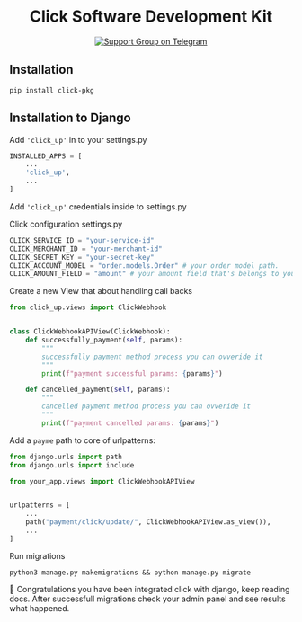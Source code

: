<h1 align="center">Click Software Development Kit</h1>

<p align="center">
  <a href="https://t.me/+lO97J78xBj45MzBi">
    <img src="https://img.shields.io/badge/Support%20Group-blue?logo=telegram&logoColor=white" alt="Support Group on Telegram"/>
  </a>
</p>


## Installation

```shell
pip install click-pkg
```

## Installation to Django

Add `'click_up'` in to your settings.py

```python
INSTALLED_APPS = [
    ...
    'click_up',
    ...
]
```

Add `'click_up'` credentials inside to settings.py

Click configuration settings.py
```python
CLICK_SERVICE_ID = "your-service-id"
CLICK_MERCHANT_ID = "your-merchant-id"
CLICK_SECRET_KEY = "your-secret-key"
CLICK_ACCOUNT_MODEL = "order.models.Order" # your order model path.
CLICK_AMOUNT_FIELD = "amount" # your amount field that's belongs to your order model
```

Create a new View that about handling call backs
```python
from click_up.views import ClickWebhook


class ClickWebhookAPIView(ClickWebhook):
    def successfully_payment(self, params):
        """
        successfully payment method process you can ovveride it
        """
        print(f"payment successful params: {params}")

    def cancelled_payment(self, params):
        """
        cancelled payment method process you can ovveride it
        """
        print(f"payment cancelled params: {params}")
```

Add a `payme` path to core of urlpatterns:

```python
from django.urls import path
from django.urls import include

from your_app.views import ClickWebhookAPIView


urlpatterns = [
    ...
    path("payment/click/update/", ClickWebhookAPIView.as_view()),
    ...
]
```

Run migrations
```shell
python3 manage.py makemigrations && python manage.py migrate
```

🎉 Congratulations you have been integrated click with django, keep reading docs. After successfull migrations check your admin panel and see results what happened.
